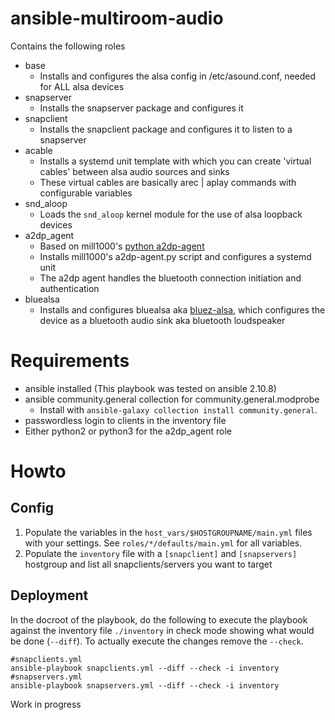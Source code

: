 # ansible-multiroom-audio

Contains the following roles
* base
  * Installs and configures the alsa config in /etc/asound.conf, needed for ALL alsa devices
* snapserver
  * Installs the snapserver package and configures it
* snapclient
  * Installs the snapclient package and configures it to listen to a snapserver
* acable
  * Installs a systemd unit template with which you can create 'virtual cables' between alsa audio sources and sinks
  * These virtual cables are basically arec | aplay commands with configurable variables
* snd_aloop
  * Loads the `snd_aloop` kernel module for the use of alsa loopback devices
* a2dp_agent
  * Based on mill1000's [python a2dp-agent](https://gist.github.com/mill1000/74c7473ee3b4a5b13f6325e9994ff84c)
  * Installs mill1000's a2dp-agent.py script and configures a systemd unit
  * The a2dp agent handles the bluetooth connection initiation and authentication
* bluealsa
  * Installs and configures bluealsa aka [bluez-alsa](https://github.com/Arkq/bluez-alsa), which configures the device as a bluetooth audio sink aka bluetooth loudspeaker

# Requirements
- ansible installed (This playbook was tested on ansible 2.10.8)
- ansible community.general collection for community.general.modprobe
  - Install with `ansible-galaxy collection install community.general`.
- passwordless login to clients in the inventory file
- Either python2 or python3 for the a2dp_agent role

# Howto
## Config
1) Populate the variables in the `host_vars/$HOSTGROUPNAME/main.yml` files with your settings. See `roles/*/defaults/main.yml` for all variables.
2) Populate the `inventory` file with a `[snapclient]` and `[snapservers]` hostgroup and list all snapclients/servers you want to target

## Deployment
In the docroot of the playbook, do the following to execute the playbook against the inventory file `./inventory` in check mode showing what would be done (`--diff`).
To actually execute the changes remove the `--check`.
```
#snapclients.yml
ansible-playbook snapclients.yml --diff --check -i inventory
#snapservers.yml
ansible-playbook snapservers.yml --diff --check -i inventory
```

Work in progress

